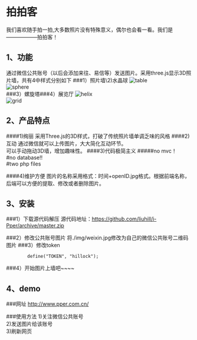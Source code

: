 拍拍客
====

我们喜欢随手拍一拍,大多数照片没有特殊意义，偶尔也会看一看。我们是——————拍拍客！

1、功能
----
通过微信公共账号（以后会添加来往、易信等）发送图片。采用three.js显示3D照片墙，共有4中样式分别如下
###1）照片墙\2)水晶球
![table](http://www.pper.com.cn/img/table.gif)  
![sphere](http://www.pper.com.cn/img/sphere.gif)  
###3）螺旋塔\###4）展览厅
![helix](http://www.pper.com.cn/img/helix.gif)  
![grid](http://www.pper.com.cn/img/grid.gif)  


2、产品特点
----
####1)绚丽
		采用Three.js的3D样式，打破了传统照片墙单调乏味的风格
####2)互动
		通过微信就可以上传图片，大大简化互动环节。<br />
		可以手动拖动3D墙，增加趣味性。
####3)代码极简主义
		#####no mvc！<br />
		#no database!!<br />
		#two php files

####4)维护方便
		图片的名称采用格式：时间+openID.jpg格式。根据前端名称，后端可以方便的提取、修改或者删除图片。

3、安装
----
###1）下载源代码解压
		源代码地址：https://github.com/liuhill/i-Pper/archive/master.zip

###2）修改公共账号图片
		将./img/weixin.jpg修改为自己的微信公共账号二维码图片
###3）修改token
```在./weixin.php中修改token
		define("TOKEN", "hillock");
```
###4）开始图片上墙吧~~~~


4、demo
----
###网址
		http://www.pper.com.cn/

###使用方法
		1)关注微信公共账号<br />
		2)发送图片给该账号<br />
		3)刷新网页<br />


